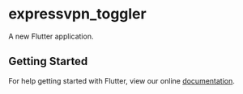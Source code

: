 # expressvpn_toggler

A new Flutter application.

## Getting Started

For help getting started with Flutter, view our online
[documentation](https://flutter.io/).
